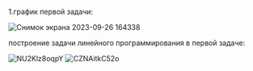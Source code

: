 1.график первой задачи:

![Снимок экрана 2023-09-26 164338](https://github.com/Ling205/DzKPz2/assets/139348078/1c23ad47-df18-4917-8a17-a2321f37cc71)

построение задачи линейного программирования в первой задаче:

![NU2Klz8oqpY](https://github.com/Ling205/DzKPz2/assets/139348078/48b7927b-89d0-4930-8f95-1cf6ee58ca48)
![CZNAitkC52o](https://github.com/Ling205/DzKPz2/assets/139348078/12354e4a-311e-4c87-92bb-b115fad6eece)
